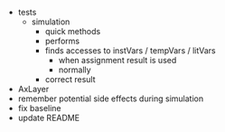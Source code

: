 - tests
  - simulation
    - quick methods
    - performs
    - finds accesses to instVars / tempVars / litVars
      - when assignment result is used
      - normally
    - correct result
- AxLayer
- remember potential side effects during simulation
- fix baseline
- update README
